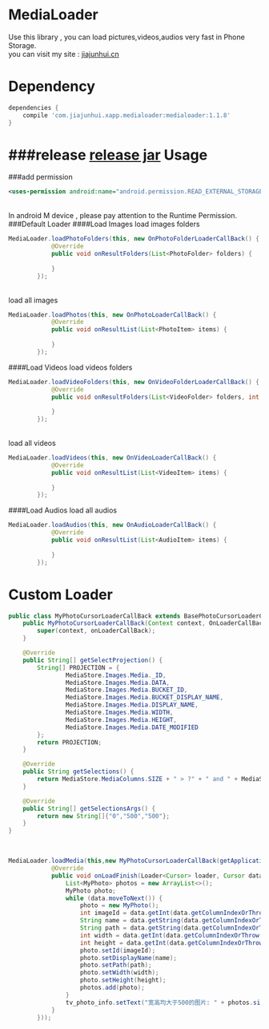 MediaLoader
====
Use this library , you can load pictures,videos,audios very fast in Phone Storage.
<br>
you can visit my site : [jiajunhui.cn](http://www.jiajunhui.cn)
# Dependency
```gradle
dependencies {
    compile 'com.jiajunhui.xapp.medialoader:medialoader:1.1.8'
}
```
###release
[release jar](https://github.com/jiajunhui/MediaLoader/blob/master/release/medialoader.jar)
Usage
====
###add permission

```xml
<uses-permission android:name="android.permission.READ_EXTERNAL_STORAGE"/>
```
<br>
In android M device , please pay attention to the Runtime Permission.
###Default Loader
####Load Images
load images folders
<br>

```java
MediaLoader.loadPhotoFolders(this, new OnPhotoFolderLoaderCallBack() {
            @Override
            public void onResultFolders(List<PhotoFolder> folders) {
                
            }
        });
```
<br>
load all images
<br>

```java
MediaLoader.loadPhotos(this, new OnPhotoLoaderCallBack() {
            @Override
            public void onResultList(List<PhotoItem> items) {
                
            }
        });
```
####Load Videos
load videos folders
<br>

```java
MediaLoader.loadVideoFolders(this, new OnVideoFolderLoaderCallBack() {
            @Override
            public void onResultFolders(List<VideoFolder> folders, int totalNum) {
                
            }
        });
```
<br>
load all videos
<br>

```java
MediaLoader.loadVideos(this, new OnVideoLoaderCallBack() {
            @Override
            public void onResultList(List<VideoItem> items) {
                
            }
        });
```
####Load Audios
load all audios
<br>

```java
MediaLoader.loadAudios(this, new OnAudioLoaderCallBack() {
            @Override
            public void onResultList(List<AudioItem> items) {
                
            }
        });
```
Custom Loader
====

```java
public class MyPhotoCursorLoaderCallBack extends BasePhotoCursorLoaderCallBack {
    public MyPhotoCursorLoaderCallBack(Context context, OnLoaderCallBack onLoaderCallBack) {
        super(context, onLoaderCallBack);
    }

    @Override
    public String[] getSelectProjection() {
        String[] PROJECTION = {
                MediaStore.Images.Media._ID,
                MediaStore.Images.Media.DATA,
                MediaStore.Images.Media.BUCKET_ID,
                MediaStore.Images.Media.BUCKET_DISPLAY_NAME,
                MediaStore.Images.Media.DISPLAY_NAME,
                MediaStore.Images.Media.WIDTH,
                MediaStore.Images.Media.HEIGHT,
                MediaStore.Images.Media.DATE_MODIFIED
        };
        return PROJECTION;
    }

    @Override
    public String getSelections() {
        return MediaStore.MediaColumns.SIZE + " > ?" + " and " + MediaStore.Images.Media.WIDTH + " > ? and " + MediaStore.Images.Media.HEIGHT + " > ?";
    }

    @Override
    public String[] getSelectionsArgs() {
        return new String[]{"0","500","500"};
    }
}
```
<br>

```java
MediaLoader.loadMedia(this,new MyPhotoCursorLoaderCallBack(getApplicationContext(), new OnLoaderCallBack() {
            @Override
            public void onLoadFinish(Loader<Cursor> loader, Cursor data) {
                List<MyPhoto> photos = new ArrayList<>();
                MyPhoto photo;
                while (data.moveToNext()) {
                    photo = new MyPhoto();
                    int imageId = data.getInt(data.getColumnIndexOrThrow(_ID));
                    String name = data.getString(data.getColumnIndexOrThrow(DISPLAY_NAME));
                    String path = data.getString(data.getColumnIndexOrThrow(DATA));
                    int width = data.getInt(data.getColumnIndexOrThrow(WIDTH));
                    int height = data.getInt(data.getColumnIndexOrThrow(HEIGHT));
                    photo.setId(imageId);
                    photo.setDisplayName(name);
                    photo.setPath(path);
                    photo.setWidth(width);
                    photo.setHeight(height);
                    photos.add(photo);
                }
                tv_photo_info.setText("宽高均大于500的图片: " + photos.size() + " 张");
            }
        }));
```
